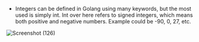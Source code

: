 * Integers can be defined in Golang using many keywords, but the most used is simply int. Int over here refers to signed integers, which means both positive and negative numbers. Example could be -90, 0, 27, etc.



![Screenshot (126)](https://user-images.githubusercontent.com/98219227/231078069-26f2f274-e593-4062-947d-1c94d2574775.png)
